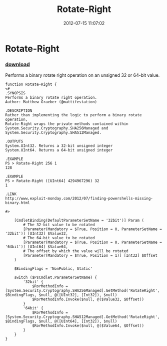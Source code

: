 ﻿---
pid:            3513
parent:         0
children:       
poster:         Matt Graeber
title:          Rotate-Right
date:           2012-07-15 11:07:02
description:    Performs a binary rotate right operation on an unsigned 32 or 64-bit value.
format:         posh
---

# Rotate-Right

### [download](3513.ps1)  

Performs a binary rotate right operation on an unsigned 32 or 64-bit value.

```posh
function Rotate-Right {
<#
.SYNOPSIS
Performs a binary rotate right operation.
Author: Matthew Graeber (@mattifestation)

.DESCRIPTION
Rather than implementing the logic to perform a binary rotate operation,
Rotate-Right wraps the private methods contained within
System.Security.Cryptography.SHA256Managed and
System.Security.Cryptography.SHA512Managed.

.OUTPUTS
System.UInt32. Returns a 32-bit unsigned integer
System.UInt64. Returns a 64-bit unsigned integer

.EXAMPLE
PS > Rotate-Right 256 1
128

.EXAMPLE
PS > Rotate-Right ([UInt64] 4294967296) 32
1

.LINK
http://www.exploit-monday.com/2012/07/finding-powershells-missing-binary.html

#>

    [CmdletBinding(DefaultParameterSetName = '32bit')] Param (
        # The 32-bit value to be rotated
        [Parameter(Mandatory = $True, Position = 0, ParameterSetName = '32bit')] [UInt32] $Value32,
        # The 64-bit value to be rotated
        [Parameter(Mandatory = $True, Position = 0, ParameterSetName = '64bit')] [UInt64] $Value64,
        # The offset by which the value will be rotated
        [Parameter(Mandatory = $True, Position = 1)] [Int32] $Offset
    )
    
    $BindingFlags = 'NonPublic, Static'
    
    switch ($PsCmdlet.ParameterSetName) {
        '32bit' {
            $RorMethodInfo = [System.Security.Cryptography.SHA256Managed].GetMethod('RotateRight', $BindingFlags, $null, @([UInt32], [Int32]), $null)
            $RorMethodInfo.Invoke($null, @($Value32, $Offset))
        }
        '64bit' {
            $RorMethodInfo = [System.Security.Cryptography.SHA512Managed].GetMethod('RotateRight', $BindingFlags, $null, @([UInt64], [Int32]), $null)
            $RorMethodInfo.Invoke($null, @($Value64, $Offset))
        }
    }
}
```
